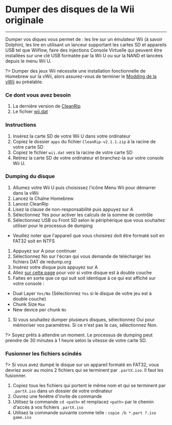 # Dumper des disques de la Wii originale
---
Dumper vos diques vous permet de : les lire sur un émulateur Wii (à savoir Dolphin), les lire en utilisant un lanceur supportant les cartes SD et appareils USB tel que Wiiflow, faire des injections Console Virtuelle qui peuvent être installées sur une clé USB formatée par la Wii U ou sur la NAND et lancées depuis le menu Wii U.

?> Dumper des jeux Wii nécessite une installation fonctionnelle de Homebrew sur la vWii, alors assurez-vous de terminer le [Modding de la vWii](vwii-modding) au préalable.

### Ce dont vous avez besoin

1. La dernière version de [CleanRip](https://github.com/emukidid/cleanrip/releases/download/2.1.1/CleanRip-v2.1.1.zip)
1. Le fichier [wii.dat](https://github.com/emukidid/cleanrip/releases/download/2.1.1/wii.dat)

### Instructions

1. Insérez la carte SD de votre Wii U dans votre ordinateur
1. Copiez le dossier `apps` du fichier `CleanRip-v2.1.1.zip` à la racine de votre carte SD
1. Copiez le fichier `wii.dat` vers la racine de votre carte SD
1. Retirez la carte SD de votre ordinateur et branchez-la sur votre console Wii U.

### Dumping du disque

1. Allumez votre Wii U puis choisissez l'icône Menu Wii pour démarrer dans la vWii
1. Lancez la Chaîne Homebrew
1. Lancez CleanRip
1. Lisez la clause de non-responsabilité puis appuyez sur A
1. Sélectionnez Yes pour activer les calculs de la somme de contrôle
1. Sélectionnez USB ou Front SD selon le périphérique que vous souhaitez utiliser pour le processus de dumping
 - Veuillez noter que l'appareil que vous choisirez doit être formaté soit en FAT32 soit en NTFS
1. Appuyez sur A pour continuer
1. Sélectionnez No sur l'écran qui vous demande de télécharger les fichiers DAT de redump.org
1. Insérez votre disque puis appuyez sur A
1. Allez [sur cette page](https://wiki.dolphin-emu.org/index.php?title=Category:Dual_Layer_Disc_games) pour voir si votre disque est à double couche
1. Faites en sorte que ce qui suit soit identique à ce qui est affiché sur votre console :
 - Dual Layer `Yes/No` (Sélectionnez `Yes` si le disque de votre jeu est à double couche)
 - Chunk Size `Max`
 - New device per chunk `No`
1. Si vous souhaitez dumper plusieurs disques, sélectionnez Oui pour mémoriser vos paramètres. Si ce n'est pas le cas, sélectionnez Non.

?> Soyez prêts à attendre un moment. Le processus de dumping peut prendre de 30 minutes à 1 heure selon la vitesse de votre carte SD.

### Fusionner les fichiers scindés

?> Si vous avez dumpé le disque sur un appareil formaté en FAT32, vous devriez avoir au moins 2 fichiers qui se terminent par `.partX.iso`. Il faut les fusionner.

1. Copiez tous les fichiers qui portent le même nom et qui se terminent par `.partX.iso` dans un dossier de votre ordinateur
1. Ouvrez une fenêtre d'invite de commande
1. Utilisez la commande `cd <path>` et remplacez `<path>` par le chemin d'accès à vos fichiers `.partX.iso`
1. Utilisez la commande suivante comme telle : `copie /b *.part ?.iso game.iso`
